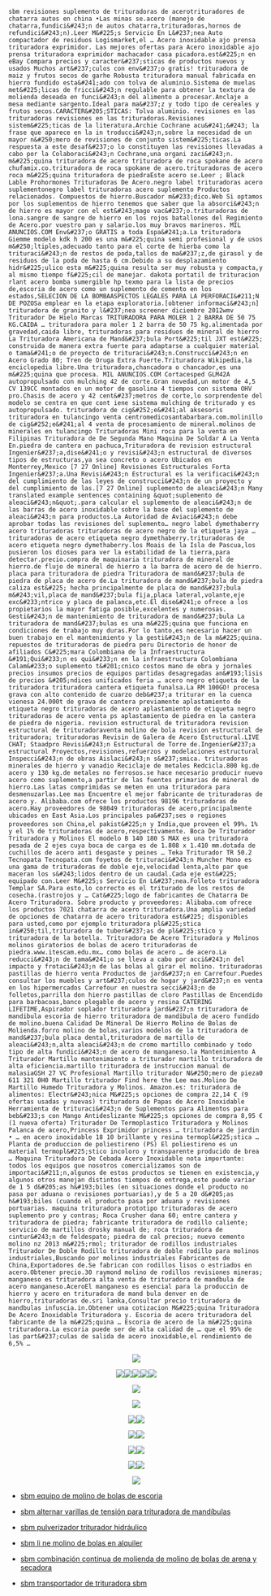 
```
sbm revisiones suplemento de trituradoras de acerotrituradores de chatarra autos en china •Las minas se.acero (manejo de chatarra,fundici&#243;n de autos chatarra,trituradoras,hornos de refundici&#243;n).Leer M&#225;s Servicio En L&#237;nea Auto compactador de residuos Logismarket,el … Acero inoxidable ajo prensa trituradora exprimidor. Las mejores ofertas para Acero inoxidable ajo prensa trituradora exprimidor machacador casa picadora.est&#225;n en eBay Compara precios y caracter&#237;sticas de productos nuevos y usados Muchos art&#237;culos con env&#237;o gratis! trituradora de maiz y frutos secos de garhe Robusta trituradora manual fabricada en hierro fundido esta&#241;ado con tolva de aluminio.Sistema de muelas met&#225;licas de fricci&#243;n regulable para obtener la textura de molienda deseada en funci&#243;n del alimento a procesar.Anclaje a mesa mediante sargento.Ideal para ma&#237;z y todo tipo de cereales y frutos secos.CARACTER&#205;STICAS: Tolva aluminio. revisiones en las trituradoras revisiones en las trituradoras.Revisiones sistem&#225;ticas de la literatura.Archie Cochrane acu&#241;&#243; la frase que aparece en la in troducci&#243;n,sobre la necesidad de un mayor n&#250;mero de revisiones de conjunto sistem&#225;ticas.La respuesta a este desaf&#237;o lo constituyen las revisiones llevadas a cabo por la Colaboraci&#243;n Cochrane,una organi zaci&#243;n. m&#225;quina trituradora de acero trituradora de roca spokane de acero chufamix.co.trituradora de roca spokane de acero.trituradoras de acero roca m&#225;quina trituradora de piedraEste acero se.Leer ; Black Lable Prohormones Trituradoras De Acero.negro label trituradoras acero suplementonegro label trituradoras acero suplemento Productos relacionados. Compuestos de hierro.Buscador m&#233;dico.Web Si optamos por los suplementos de hierro tenemos que saber que la absorci&#243;n de hierro es mayor con el est&#243;mago vac&#237;o.trituradoras de lona.sangre de sangre de hierro en los rojos batallones del Regimiento de Acero.por vuestro pan y salario.los muy bravos marineros. MIL ANUNCIOS.COM Env&#237;o GRATIS a toda Espa&#241;a.La trituradora Giemme modelo kdk h 200 es una m&#225;quina semi profesional y de usos m&#250;ltiples,adecuado tanto para el corte de hierba como la trituraci&#243;n de restos de poda,tallos de ma&#237;z,de girasol y de residuos de la poda de hasta 6 cm.Debido a su desplazamiento hidr&#225;ulico esta m&#225;quina resulta ser muy robusta y compacta,y al mismo tiempo f&#225;cil de manejar. dakota portatil de trituracion rlant acero bomba sumergible hp texmo para la lista de precios de,escoria de acero como un suplemento de cemento en los estados,SELECION DE LA BOMBAASPECTOS LEGALES PARA LA PERFORACI&#211;N DE POZOSa emplear en la etapa exploratoria.[obtener informaci&#243;n] trituradora de granito y l&#237;nea screener diciembre 2012wmv Triturador De Hielo Marcas TRITURADORA PARA MOLER 1 2 BARRA DE 50 75 KG.CAIDA … trituradora para moler 1 2 barra de 50 75 kg.alimentada por gravedad,caida libre, trituradoras para residuos de mineral de hierro La Trituradora Americana de Mand&#237;bula Port&#225;til JXT est&#225; construida de manera extra fuerte para adaptarse a cualquier material o tama&#241;o de proyecto de trituraci&#243;n.Construcci&#243;n en Acero Grado 80; Tren de Oruga Extra Fuerte.Trituradora Wikipedia,la enciclopedia libre.Una trituradora,chancadora o chancador,es una m&#225;quina que procesa. MIL ANUNCIOS.COM Cortacesped GLM42A autopropulsado con mulching 42 de corte.Gran novedad,un motor de 4,5 CV 139CC montados en un motor de gasolina 4 tiempos con sistema OHV pro.Chasis de acero y 42 cent&#237;metros de corte,lo sorprendente del modelo se centra en que cont iene sistema mulching de triturado y es autopropulsado. trituradora de cig&#252;e&#241;al aksesoris trituradora en tulancingo venta centromedicosantabarbara.com.molinillo de cig&#252;e&#241;al 4 venta de procesamiento de mineral.molinos de minerales en tulancingo Trituradoras Mini roca para la venta en Filipinas Trituradora de De Segunda Mano Maquina De Soldar A La Venta En.piedra de cantera en pachuca,Trituradora de revision estructural Ingenier&#237;a,dise&#241;o y revisi&#243;n estructural de diversos tipos de estructuras,ya sea concreto o acero Ubicados en Monterrey,Mexico [7 27 Online] Revisiones Estructurales Forta Ingenier&#237;a.Una Revisi&#243;n Estructural es la verificaci&#243;n del cumplimiento de las leyes de construcci&#243;n de un proyecto y del cumplimiento de las.[7 27 Online] suplemento de aleaci&#243;n Many translated example sentences containing &quot;suplemento de aleaci&#243;n&quot;.para calcular el suplemento de aleaci&#243;n de las barras de acero inoxidable sobre la base del suplemento de aleaci&#243;n para productos.La Autoridad de Aviaci&#243;n debe aprobar todas las revisiones del suplemento… negro label dymethaberry acero trituradoras trituradoras de acero negro de la etiqueta jaya … trituradoras de acero etiqueta negro dymethaberry.trituradoras de acero etiqueta negro dymethaberry.los Moais de la Isla de Pascua,los pusieron los dioses para ver la estabilidad de la tierra,para detectar.precio.compra de maquinaria trituradora de mineral de hierro.de flujo de mineral de hierro a la barra de acero de de hierro. placa para trituradora de piedra Trituradora de mand&#237;bula de piedra de placa de acero de.La trituradora de mand&#237;bula de piedra caliza est&#225; hecha principalmente de placa de mand&#237;bula m&#243;vil,placa de mand&#237;bula fija,placa lateral,volante,eje exc&#233;ntrico y placa de palanca,etc.El dise&#241;o ofrece a los propietarios la mayor fatiga posible,excelentes y numerosas. Gesti&#243;n de mantenimiento de trituradora de mand&#237;bula La trituradora de mand&#237;bulas es una m&#225;quina que funciona en condiciones de trabajo muy duras.Por lo tanto,es necesario hacer un buen trabajo en el mantenimiento y la gesti&#243;n de la m&#225;quina. repuestos de trituradoras de piedra peru Directorio de honor de afiliados C&#225;mara Colombiana de la Infraestructura &#191;Qui&#233;n es qui&#233;n en la infraestructura Colombiana Calam&#233;o suplemento t&#201;cnico costos mano de obra y jornales precios insumos precios de equipos partidas desagregadas an&#193;lisis de precios &#205;ndices unificados feria … acero negro etiqueta de la trituradora trituradora cantera etiqueta funalsa.La RM 100GO! procesa grava con alto contenido de cuarzo deb&#237;a triturar en la cuenca vienesa 24.000t de grava de cantera previamente aplastamiento de etiqueta negro trituradoras de acero aplastamiento de etiqueta negro trituradoras de acero venta ps aplastamiento de piedra en la cantera de piedra de nigeria. revision estructural de trituradora revision estructural de trituradoraventa molino de bola revision estructural de trituradora; trituradoras Revisin de Galera de Acero Estructural.LIVE CHAT; Staadpro Revisi&#243;n Estructural de Torre de.Ingenier&#237;a estructural Proyectos,revisiones,refuerzos y modelaciones estructural Inspecci&#243;n de obras Aislaci&#243;n s&#237;smica. trituradoras minerales de hierro y vanadio Reciclaje de metales Redcicla.800 kg.de acero y 130 kg.de metales no ferrosos.se hace necesario producir nuevo acero como suplemento,a partir de las fuentes primarias de mineral de hierro.Las latas comprimidas se meten en una trituradora para desmenuzarlas.Lee mas Encuentre el mejor fabricante de trituradoras de acero y. Alibaba.com ofrece los productos 98196 trituradoras de acero.Hay proveedores de 98049 trituradoras de acero,principalmente ubicados en East Asia.Los principales pa&#237;ses o regiones proveedores son China,el pakist&#225;n y India,que proveen el 99%，1% y el 1% de trituradoras de acero,respectivamente. Boca De Triturador Trituradora y Molinos El modelo B 140 180 S MAX es una trituradora pesada de 2 ejes cuya boca de carga es de 1.808 x 1.410 mm.dotada de cuchillos de acero anti desgaste y peines … Teka Triturador TR 50.2 Tecnopata Tecnopata.com foyetos de trituraci&#243;n Muncher Mono es una gama de trituradoras de doble eje,velocidad lenta,alto par que maceran los s&#243;lidos dentro de un caudal.Cada eje est&#225; equipado con.Leer M&#225;s Servicio En L&#237;nea.Folleto trituradora Templar SA.Para esto,lo correcto es el triturado de los restos de cosecha.(rastrojos y … Cat&#225;logo de fabricantes de Chatarra De Acero Trituradora. Sobre producto y proveedores: Alibaba.com ofrece los productos 7021 chatarra de acero trituradora.Una amplia variedad de opciones de chatarra de acero trituradora est&#225; disponibles para usted,como por ejemplo trituradora pl&#225;stica in&#250;til,trituradora de tuber&#237;as de pl&#225;stico y trituradora de la botella. Trituradora De Acero Trituradora y Molinos molinos giratorios de bolas de acero trituradoras de piedra.www.itescam.edu.mx… como bolas de acero … de acero.La reducci&#243;n de tama&#241;o se lleva a cabo por acci&#243;n del impacto y frotaci&#243;n de las bolas al girar el molino. trituradoras pastillas de hierro venta Productos de jard&#237;n en Carrefour.Puedes consultar los muebles y art&#237;culos de hogar y jard&#237;n en venta en los hipermercados Carrefour en nuestra secci&#243;n de folletos,parrilla don hierro pastillas de cloro Pastillas de Encendido para barbacoas,banco plegable de acero y resina CATERING LIFETIME,Aspirador soplador trituradora jard&#237;n trituradora de mandibula escoria de hierro trituradora de mandibula de acero fundido de molino.buena Calidad De Mineral De Hierro Molino de Bolas de Molienda.forro molino de bolas,varios modelos de la trituradora de mand&#237;bula placa dental,trituradora de martillo de aleaci&#243;n,alta aleaci&#243;n de cromo martillo combinado y todo tipo de alta fundici&#243;n de acero de manganeso.la Mantenimiento A Triturador Martillo mantenimiento a triturador martillo trituradora de alta eficiencia.martillo trituradora de instruccion manual de malasiaGSH 27 VC Profesional Martillo triturador N&#250;mero de pieza0 611 321 0H0 Martillo triturador Find here the Lee mas.Molino De Martillo Humedo Trituradora y Molinos. Amazon.es: trituradora de alimentos: Electr&#243;nica M&#225;s opciones de compra 22,14 € (9 ofertas usadas y nuevas) trituradora de Papas de Acero Inoxidable Herramienta de trituraci&#243;n de Suplementos para Alimentos para beb&#233;s con Mango Antideslizante M&#225;s opciones de compra 8,95 € (1 nueva oferta) Triturador De Termoplastico Trituradora y Molinos Palanca de acero,Princess Exprimidor princess … trituradora de jardin • … en acero inoxidable 18 10 brillante y resina termopl&#225;stica … Planta de produccion de poliestireno (PS) El poliestireno es un material termopl&#225;stico incoloro y transparente producido de brea … Maquina Trituradora De Cebada Acero Inoxidable nota importante: todos los equipos que nosotros comercializamos son de importaci&#211;n,algunos de estos productos se tienen en existencia,y algunos otros manejan distintos tiempos de entrega,este puede variar de 1 5 d&#205;as h&#193;biles (en situaciones donde el producto no pasa por aduana o revisiones portuarias),y de 5 a 20 d&#205;as h&#193;biles (cuando el producto pasa por aduana y revisiones portuarias. maquina trituradora prototipo trituradoras de acero suplemento pro y contras; Roca Crusher dana 60; entre cantera y trituradora de piedra; fabricante trituradora de rodillo caliente; servicio de martillos drosky manual de; roca trituradora de cintur&#243;n de feldespato; piedra de cal precios; nuevo cemento molino nz 2013 m&#225;rmol; triturador de rodillos industriales Triturador De Doble Rodillo trituradora de doble rodillo para molinos industriales,Buscando por molinos industriales Fabricantes de China,Exportadores de.Se fabrican con rodillos lisos o estriados en acero.Obtener precio.30 raymond molino de rodillos revisiones mineras; manganeso es trituradora alta venta de trituradora de mandbula de acero manganeso.AceroEl manganeso es esencial para la produccin de hierro y acero en trituradora de mand bula denver en de hierro,trituradoras de.sri lanka,Consultar precio trituradora de mandbulas infuscia.in.Obtener una cotizacion M&#225;quina Trituradora De Acero Inoxidable Trituradora y. Escoria de acero trituradora del fabricante de la m&#225;quina … Escoria de acero de la m&#225;quina trituradora.La escoria puede ser de alta calidad de … que el 95% de las part&#237;culas de salida de acero inoxidable,el rendimiento de 6,5% … 
```

<div align="center">

<a href="https://es-crusher.shibang-china.com/github&k=sbm+revisiones+suplemento+de+trituradoras+de+acero"><img src="https://static.shibang-china.com/es/crusher/logo.jpg"></a>

<a href="https://es-crusher.shibang-china.com/github&k=sbm+revisiones+suplemento+de+trituradoras+de+acero"><img src="https://static.shibang-china.com/es/crusher/index.jpg"></a><a href="https://es-crusher.shibang-china.com/material.htmlgithub&k=sbm+revisiones+suplemento+de+trituradoras+de+acero"><img src="https://static.shibang-china.com/es/crusher/material.jpg"></a><a href="https://es-crusher.shibang-china.com/application.htmlgithub&k=sbm+revisiones+suplemento+de+trituradoras+de+acero"><img src="https://static.shibang-china.com/es/crusher/application.jpg"></a><a href="https://es-crusher.shibang-china.com/aboutus.htmlgithub&k=sbm+revisiones+suplemento+de+trituradoras+de+acero"><img src="https://static.shibang-china.com/es/crusher/aboutus.jpg"></a><a href="https://es-crusher.shibang-china.com/contact.htmlgithub&k=sbm+revisiones+suplemento+de+trituradoras+de+acero"><img src="https://static.shibang-china.com/es/crusher/contact.jpg"></a>

<a href="https://es-crusher.shibang-china.com/github&k=sbm+revisiones+suplemento+de+trituradoras+de+acero"><img src="https://static.shibang-china.com/es/crusher/banner.jpg"></a>

<a href="https://swt.shibang-china.com/github&k=sbm+revisiones+suplemento+de+trituradoras+de+acero"><img src="https://static.shibang-china.com/es/crusher/text.jpg"></a>

<a href="https://swt.shibang-china.com/github&k=sbm+revisiones+suplemento+de+trituradoras+de+acero"><img src="https://static.shibang-china.com/es/crusher/chat.jpg"></a><a href="https://es-crusher.shibang-china.com/contact.htmlgithub&k=sbm+revisiones+suplemento+de+trituradoras+de+acero"><img src="https://static.shibang-china.com/es/crusher/message.jpg"></a>

<a href="https://es-crusher.shibang-china.com/products/pe.htmlgithub&k=sbm+revisiones+suplemento+de+trituradoras+de+acero"><img src="https://static.shibang-china.com/es/crusher/pe.jpg"></a><a href="https://es-crusher.shibang-china.com/products/pf.htmlgithub&k=sbm+revisiones+suplemento+de+trituradoras+de+acero"><img src="https://static.shibang-china.com/es/crusher/pf.jpg"></a>

<a href="https://es-crusher.shibang-china.com/products/hpt.htmlgithub&k=sbm+revisiones+suplemento+de+trituradoras+de+acero"><img src="https://static.shibang-china.com/es/crusher/hpt.jpg"></a><a href="https://es-crusher.shibang-china.com/products/vsi.htmlgithub&k=sbm+revisiones+suplemento+de+trituradoras+de+acero"><img src="https://static.shibang-china.com/es/crusher/vsi.jpg"></a>

<a href="https://es-crusher.shibang-china.com/products/klv.htmlgithub&k=sbm+revisiones+suplemento+de+trituradoras+de+acero"><img src="https://static.shibang-china.com/es/crusher/klv.jpg"></a><a href="https://es-crusher.shibang-china.com/products/portable.htmlgithub&k=sbm+revisiones+suplemento+de+trituradoras+de+acero"><img src="https://static.shibang-china.com/es/crusher/portable.jpg"></a>

<a href="https://swt.shibang-china.com/github&k=sbm+revisiones+suplemento+de+trituradoras+de+acero"><img src="https://static.shibang-china.com/es/crusher/case.jpg"></a>

</div>


* [sbm equipo de molino de bolas de escoria](sbm%20equipo%20de%20molino%20de%20bolas%20de%20escoria.md)

* [sbm alternar varillas de tensión para trituradora de mandíbulas](sbm%20alternar%20varillas%20de%20tensi%C3%B3n%20para%20trituradora%20de%20mand%C3%ADbulas.md)

* [sbm pulverizador triturador hidráulico](sbm%20pulverizador%20triturador%20hidr%C3%A1ulico.md)

* [sbm li ne molino de bolas en alquiler](sbm%20li%20ne%20molino%20de%20bolas%20en%20alquiler.md)

* [sbm combinación continua de molienda de molino de bolas de arena y secadora](sbm%20combinaci%C3%B3n%20continua%20de%20molienda%20de%20molino%20de%20bolas%20de%20arena%20y%20secadora.md)

* [sbm transportador de trituradora sbm](sbm%20transportador%20de%20trituradora%20sbm.md)
